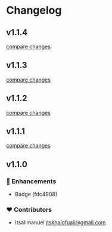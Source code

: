 # Changelog


## v1.1.4

[compare changes](https://github.com/itsalimanuel/renux/compare/v1.1.3...v1.1.4)

## v1.1.3

[compare changes](https://undefined/undefined/compare/v1.1.2...v1.1.3)

## v1.1.2

[compare changes](https://undefined/undefined/compare/v1.1.1...v1.1.2)

## v1.1.1

[compare changes](https://undefined/undefined/compare/v1.1.0...v1.1.1)

## v1.1.0


### 🚀 Enhancements

  - Badge (fdc4908)

### ❤️  Contributors

- Itsalimanuel <itskhalofuali@gmail.com>

